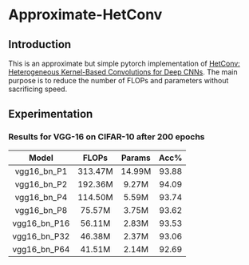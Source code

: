 # Approximate-HetConv

## Introduction
This is an approximate but simple pytorch implementation of [HetConv: Heterogeneous Kernel-Based Convolutions for Deep CNNs](https://arxiv.org/abs/1903.04120).
The main purpose is to reduce the number of FLOPs and parameters without sacrificing speed.

## Experimentation
### Results for VGG-16 on CIFAR-10 after 200 epochs
|    Model     |  FLOPs  | Params |  Acc% |
|:------------:|:-------:|:------:|:-----:|
| vgg16_bn_P1  | 313.47M | 14.99M | 93.88 |
| vgg16_bn_P2  | 192.36M |  9.27M | 94.09 |
| vgg16_bn_P4  | 114.50M |  5.59M | 93.74 |
| vgg16_bn_P8  |  75.57M |  3.75M | 93.62 |
| vgg16_bn_P16 |  56.11M |  2.83M | 93.53 |
| vgg16_bn_P32 |  46.38M |  2.37M | 93.06 |
| vgg16_bn_P64 |  41.51M |  2.14M | 92.69 |


